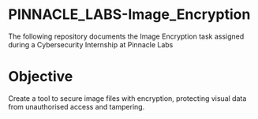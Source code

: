# PINNACLE_LABS-Image_Encryption
The following repository documents the Image Encryption task assigned during a Cybersecurity Internship at Pinnacle Labs

# Objective
Create a tool to secure image files with encryption, protecting visual data from unauthorised access and tampering.
